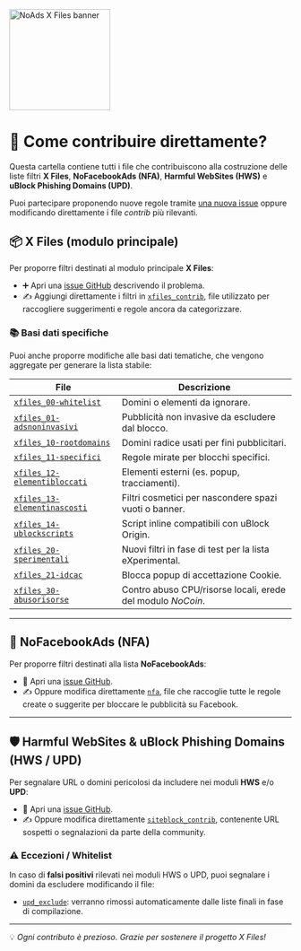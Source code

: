 <img src="https://xfiles.noads.it/img/xfiles_shadow_icon23.png" alt="NoAds X Files banner" width="180"/>

# 🤝 Come contribuire direttamente?

Questa cartella contiene tutti i file che contribuiscono alla costruzione delle liste filtri **X Files**, **NoFacebookAds (NFA)**, **Harmful WebSites (HWS)** e **uBlock Phishing Domains (UPD)**.

Puoi partecipare proponendo nuove regole tramite [una nuova issue](https://github.com/gioxx/xfiles/issues/new/choose) oppure modificando direttamente i file *contrib* più rilevanti.

## 📦 X Files (modulo principale)

Per proporre filtri destinati al modulo principale **X Files**:

- ➕ Apri una [issue GitHub](https://github.com/gioxx/xfiles/issues/new/choose) descrivendo il problema.
- ✍️ Aggiungi direttamente i filtri in [`xfiles_contrib`](/contrib/xfiles_contrib), file utilizzato per raccogliere suggerimenti e regole ancora da categorizzare.

### 📚 Basi dati specifiche

Puoi anche proporre modifiche alle basi dati tematiche, che vengono aggregate per generare la lista stabile:

| File | Descrizione |
|------|-------------|
| [`xfiles_00-whitelist`](/contrib/xfiles_00-whitelist) | Domini o elementi da ignorare. |
| [`xfiles_01-adsnoninvasivi`](/contrib/xfiles_01-adsnoninvasivi) | Pubblicità non invasive da escludere dal blocco. |
| [`xfiles_10-rootdomains`](/contrib/xfiles_10-rootdomains) | Domini radice usati per fini pubblicitari. |
| [`xfiles_11-specifici`](/contrib/xfiles_11-specifici) | Regole mirate per blocchi specifici. |
| [`xfiles_12-elementibloccati`](/contrib/xfiles_12-elementibloccati) | Elementi esterni (es. popup, tracciamenti). |
| [`xfiles_13-elementinascosti`](/contrib/xfiles_13-elementinascosti) | Filtri cosmetici per nascondere spazi vuoti o banner. |
| [`xfiles_14-ublockscripts`](/contrib/xfiles_14-ublockscripts) | Script inline compatibili con uBlock Origin. |
| [`xfiles_20-sperimentali`](/contrib/xfiles_20-sperimentali) | Nuovi filtri in fase di test per la lista eXperimental. |
| [`xfiles_21-idcac`](/contrib/xfiles_21-idcac) | Blocca popup di accettazione Cookie. |
| [`xfiles_30-abusorisorse`](/contrib/xfiles_30-abusorisorse) | Contro abuso CPU/risorse locali, erede del modulo *NoCoin*. |

---

## 📘 NoFacebookAds (NFA)

Per proporre filtri destinati alla lista **NoFacebookAds**:

- 📩 Apri una [issue GitHub](https://github.com/gioxx/xfiles/issues/new/choose).
- ✍️ Oppure modifica direttamente [`nfa`](/contrib/nfa), file che raccoglie tutte le regole create o suggerite per bloccare le pubblicità su Facebook.

---

## 🛡 Harmful WebSites & uBlock Phishing Domains (HWS / UPD)

Per segnalare URL o domini pericolosi da includere nei moduli **HWS** e/o **UPD**:

- 📩 Apri una [issue GitHub](https://github.com/gioxx/xfiles/issues/new/choose).
- ✍️ Oppure modifica direttamente [`siteblock_contrib`](/contrib/siteblock_contrib), contenente URL sospetti o segnalazioni da parte della community.

### ⚠️ Eccezioni / Whitelist

In caso di **falsi positivi** rilevati nei moduli HWS o UPD, puoi segnalare i domini da escludere modificando il file:

- [`upd_exclude`](/contrib/upd_exclude): verranno rimossi automaticamente dalle liste finali in fase di compilazione.

---

💡 *Ogni contributo è prezioso. Grazie per sostenere il progetto X Files!*
